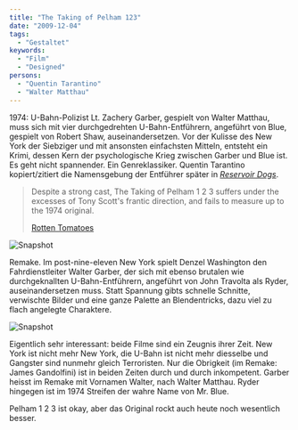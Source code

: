 ```yaml
---
title: "The Taking of Pelham 123"
date: "2009-12-04"
tags:
  - "Gestaltet"
keywords:
  - "Film"
  - "Designed"
persons:
  - "Quentin Tarantino"
  - "Walter Matthau"
---
```


1974: U-Bahn-Polizist Lt. Zachery Garber, gespielt von Walter Matthau, muss sich mit vier durchgedrehten U-Bahn-Entführern, angeführt von Blue, gespielt von Robert Shaw, auseinandersetzen. Vor der Kulisse des New York der Siebziger und mit ansonsten einfachsten Mitteln, entsteht ein Krimi, dessen Kern der psychologische Krieg zwischen Garber und Blue ist. Es geht nicht spannender. Ein Genreklassiker. Quentin Tarantino kopiert/zitiert die Namensgebung der Entführer später in [_Reservoir Dogs_](http://de.wikipedia.org/wiki/Reservoir_Dogs_%E2%80%93_Wilde_Hunde).

> Despite a strong cast, The Taking of Pelham 1 2 3 suffers under the excesses of Tony Scott's frantic direction, and fails to measure up to the 1974 original.
>
> [Rotten Tomatoes](http://uk.rottentomatoes.com/m/1207149-taking_of_pelham_1_2_3/)

![Snapshot](/images/codecandies/combined.jpg)

Remake. Im post-nine-eleven New York spielt Denzel Washington den Fahrdienstleiter Walter Garber, der sich mit ebenso brutalen wie durchgeknallten U-Bahn-Entführern, angeführt von John Travolta als Ryder, auseinandersetzen muss. Statt Spannung gibts schnelle Schnitte, verwischte Bilder und eine ganze Palette an Blendentricks, dazu viel zu flach angelegte Charaktere.

![Snapshot](/images/codecandies/garber.jpg)

Eigentlich sehr interessant: beide Filme sind ein Zeugnis ihrer Zeit. New York ist nicht mehr New York, die U-Bahn ist nicht mehr diesselbe und Gangster sind nunmehr gleich Terroristen. Nur die Obrigkeit (im Remake: James Gandolfini) ist in beiden Zeiten durch und durch inkompetent. Garber heisst im Remake mit Vornamen Walter, nach Walter Matthau. Ryder hingegen ist im 1974 Streifen der wahre Name von Mr. Blue.

Pelham 1 2 3 ist okay, aber das Original rockt auch heute noch wesentlich besser.
